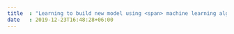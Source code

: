 ```yaml
---
title  : "Learning to build new model using <span> machine learning algorithms</span> for better prediction of the future <span> possibilities</span> "
date   : 2019-12-23T16:48:28+06:00
---
```

